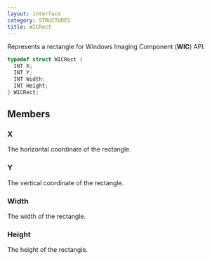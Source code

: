 ```yaml
---
layout: interface
category: STRUCTURES
title: WICRect
---
```


Represents a rectangle for Windows Imaging Component (**WIC**) API.

```cpp
typedef struct WICRect {
  INT X;
  INT Y;
  INT Width;
  INT Height;
} WICRect;
```

## Members

### X

The horizontal coordinate of the rectangle.

### Y

The vertical coordinate of the rectangle.

### Width

The width of the rectangle.

### Height

The height of the rectangle.
